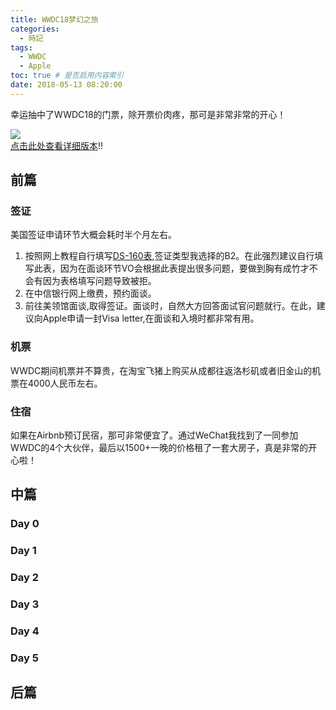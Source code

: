 ```yaml
---
title: WWDC18梦幻之旅
categories:
  - 時記
tags:
  - WWDC
  - Apple
toc: true # 是否启用内容索引
date: 2018-05-13 08:20:00
---
```


幸运抽中了WWDC18的门票，除开票价肉疼，那可是非常非常的开心！ 
   
![](/wwdc18.png)  
[点击此处查看详细版本](https://github.com/HsiangHo/In-Memory-Of-WWDC18)!!

## 前篇
### 签证
美国签证申请环节大概会耗时半个月左右。 
1. 按照网上教程自行填写[DS-160表](https://ceac.state.gov/genniv/),签证类型我选择的B2。在此强烈建议自行填写此表，因为在面谈环节VO会根据此表提出很多问题，要做到胸有成竹才不会有因为表格填写问题导致被拒。
2. 在中信银行网上缴费，预约面谈。
3. 前往美领馆面谈,取得签证。面谈时，自然大方回答面试官问题就行。在此，建议向Apple申请一封Visa letter,在面谈和入境时都非常有用。
### 机票
WWDC期间机票并不算贵，在淘宝飞猪上购买从成都往返洛杉矶或者旧金山的机票在4000人民币左右。
### 住宿
如果在Airbnb预订民宿，那可非常便宜了。通过WeChat我找到了一同参加WWDC的4个大伙伴，最后以1500+一晚的价格租了一套大房子，真是非常的开心啦！

## 中篇
### Day 0

### Day 1

### Day 2

### Day 3

### Day 4

### Day 5

## 后篇

